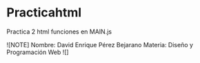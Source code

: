 # Practicahtml
Practica 2 html funciones en MAIN.js

![NOTE]
Nombre: David Enrique Pérez Bejarano
Materia: Diseño y Programación Web
![]